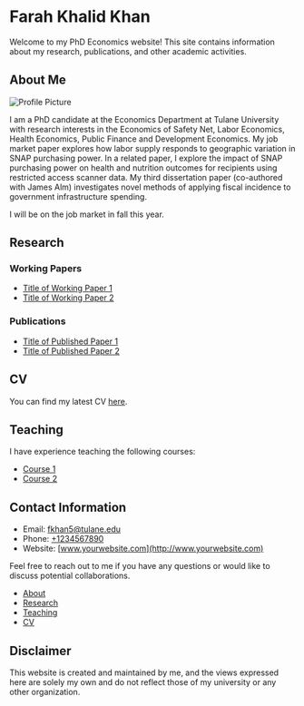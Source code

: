 # Farah Khalid Khan

Welcome to my PhD Economics website! This site contains information about my research, publications, and other academic activities.

## About Me

![Profile Picture](profile_picture.jpg)

I am a PhD candidate at the Economics Department at Tulane University with research interests in the Economics of Safety Net, Labor Economics, Health Economics, Public Finance and Development Economics. My job market paper explores how labor supply responds to geographic variation in SNAP purchasing power. In a related paper, I explore the impact of SNAP purchasing power on health and nutrition outcomes for recipients using restricted access scanner data. My third dissertation paper (co-authored with James Alm) investigates novel methods of applying fiscal incidence to government infrastructure spending. 

I will be on the job market in fall this year.

## Research

### Working Papers

- [Title of Working Paper 1](working_paper1.pdf)
- [Title of Working Paper 2](working_paper2.pdf)

### Publications

- [Title of Published Paper 1](published_paper1.pdf)
- [Title of Published Paper 2](published_paper2.pdf)

## CV

You can find my latest CV [here](cv.pdf).

## Teaching

I have experience teaching the following courses:

- [Course 1](course1.md)
- [Course 2](course2.md)


## Contact Information

- Email: fkhan5@tulane.edu
- Phone: [+1234567890](tel:+1234567890)
- Website: [www.yourwebsite.com](http://www.yourwebsite.com)

Feel free to reach out to me if you have any questions or would like to discuss potential collaborations.

- [About](about.md)
- [Research](research.md)
- [Teaching](teaching.md)
- [CV](cv.md)

## Disclaimer

This website is created and maintained by me, and the views expressed here are solely my own and do not reflect those of my university or any other organization.




